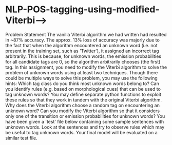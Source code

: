 # NLP-POS-tagging-using-modified-Viterbi-->
Problem Statement The vanilla Viterbi algorithm we had written had resulted in ~87% accuracy. The approx. 13% loss of accuracy was majorly due to the fact that when the algorithm encountered an unknown word (i.e. not present in the training set, such as 'Twitter'), it assigned an incorrect tag arbitrarily. This is because, for unknown words, the emission probabilities for all candidate tags are 0, so the algorithm arbitrarily chooses (the first) tag.  In this assignment, you need to modify the Viterbi algorithm to solve the problem of unknown words using at least two techniques. Though there could be multiple ways to solve this problem, you may use the following hints:  Which tag class do you think most unknown words belong to? Can you identify rules (e.g. based on morphological cues) that can be used to tag unknown words? You may define separate python functions to exploit these rules so that they work in tandem with the original Viterbi algorithm. Why does the Viterbi algorithm choose a random tag on encountering an unknown word? Can you modify the Viterbi algorithm so that it considers only one of the transition or emission probabilities for unknown words?  You have been given a 'test' file below containing some sample sentences with unknown words. Look at the sentences and try to observe rules which may be useful to tag unknown words. Your final model will be evaluated on a similar test file.
